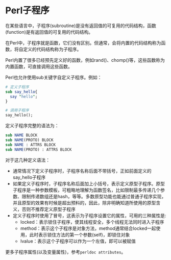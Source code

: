 # Perl子程序

在某些语言中，子程序(subroutine)是没有返回值的可复用的代码结构，函数(function)是有返回值的可复用的代码结构。

在Perl中，子程序就是函数，它们没有区别。但通常，会将内置的代码结构称为函数，将自定义的代码结构称为子程序。

Perl内置了很多已经预先定义好的函数，例如rand()、chomp()等，这些函数称为内置函数，可直接调用这些函数。

Perl也允许使用sub关键字自定义子程序。例如：

```perl
# 定义子程序
sub say_hello{
  say "hello";
}

# 调用子程序
say_hello();
```

定义子程序完整的语法为：

```perl
sub NAME BLOCK
sub NAME(PROTO) BLOCK
sub NAME : ATTRS BLOCK
sub NAME(PROTO) : ATTRS BLOCK
```

对于这几种定义语法：  

- 通常情况下定义子程序时，子程序名称后面不带括号，正如前面定义的say_hello子程序  
- 如果定义子程序时，子程序名称后面加上小括号，表示定义原型子程序。原型子程序是一种参数模板，可粗略地理解为函数签名，比如限制最多传递几个参数、限制传递数组还是hash，等等。多数原型功能也能通过普通子程序实现，并且原型的效果有时候是超出预料的，因此，除非明确知道所使用的原型含义，否则不推荐定义原型子程序    
- 定义子程序时使用了冒号，这表示为子程序设置它的属性，可用的三种属性是:  
  - locked：表示锁住子程序，使其线程安全，多个线程无法同时进入子程序  
  - method：表示这个子程序是对象方法，method通常结合locked一起使用，此时表示锁住方法的第一个参数(self)，即锁住对象  
  - lvalue：表示这个子程序可以作为一个左值，即可以被赋值  

更多子程序属性(以及变量属性)，参考`perldoc attributes`。

